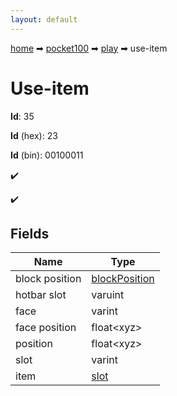 ```yaml
---
layout: default
---
```


[home](/) ➡ [pocket100](/protocol/pocket100) ➡ [play](/protocol/pocket100/play) ➡ use-item

# Use-item

**Id**: 35

**Id** (hex): 23

**Id** (bin): 00100011

✔️

✔️

## Fields

Name | Type
---|---
block position | [blockPosition](/protocol/pocket100/types/block-position)
hotbar slot | varuint
face | varint
face position | float&lt;xyz&gt;
position | float&lt;xyz&gt;
slot | varint
item | [slot](/protocol/pocket100/types/slot)


